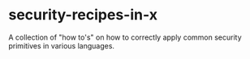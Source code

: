 # security-recipes-in-x
A collection of "how to's" on how to correctly apply common security primitives in various languages.
